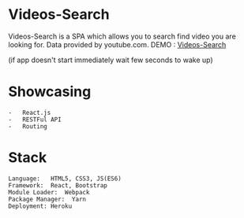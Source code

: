# Videos-Search

Videos-Search is a SPA which allows you to search find video you are looking for.
Data provided by youtube.com.
DEMO : [Videos-Search](https://videos-search.herokuapp.com/#/)  

(if app doesn't start immediately wait few seconds to wake up)


# Showcasing 

    -   React.js
    -   RESTFul API
    -   Routing

# Stack

    Language:   HTML5, CSS3, JS(ES6)
    Framework:  React, Bootstrap
    Module Loader:  Webpack
    Package Manager:  Yarn
    Deployment: Heroku
